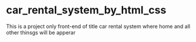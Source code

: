 # car_rental_system_by_html_css
This is a project only front-end of title car rental system where home and all other thinsgs will be apperar 
